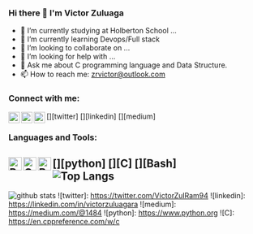 ### Hi there 👋 I'm Victor Zuluaga

- 🔭 I’m currently studying at Holberton School ...
- 🌱 I’m currently learning Devops/Full stack
- 👯 I’m looking to collaborate on ...
- 🤔 I’m looking for help with ...
- 💬 Ask me about C programming language and Data Structure.
- 📫 How to reach me: zrvictor@outlook.com

### Connect with me:
[<img align="left" alt="VictorZulRam94 | Twitter" width="22px" src="https://cdn.jsdelivr.net/npm/simple-icons@v3/icons/twitter.svg" />][twitter]
[<img align="left" alt="victorzuluagara | LinkedIn" width="22px" src="https://cdn.jsdelivr.net/npm/simple-icons@v3/icons/linkedin.svg" />][linkedin]
[<img align="left" alt="1484 | LinkedIn" width="22px" src="https://cdn.jsdelivr.net/npm/simple-icons@v3/icons/medium.svg" />][medium]
<br />
### Languages and Tools:
[<img align="left" alt="Python" width="26px" src="https://i.imgur.com/WyTZyyA.png"/>][python]
[<img align="left" alt="C" width="26px" src="https://cdn.iconscout.com/icon/free/png-512/c-programming-569564.png"/>][C]
[<img align="left" alt="Bash" width="26px" src="https://bashlogo.com/img/symbol/png/full_colored_dark.png"/>][Bash]
<br />
![Top Langs](https://github-readme-stats.vercel.app/api/top-langs/?username=VictorZ94&layout=compact&theme=vue&langs_count=10")
<br />
---
![github stats](https://github-readme-stats.vercel.app/api?username=VictorZ94&count_private=true&show_icons=true&theme=highcontrast)
![twitter]: https://twitter.com/VictorZulRam94
![linkedin]: https://linkedin.com/in/victorzuluagara
![medium]: https://medium.com/@1484
![python]: https://www.python.org
![C]: https://en.cppreference.com/w/c

